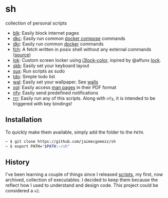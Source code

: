 # sh
collection of personal scripts

- [blk](blk): Easily block internet pages
- [dkc](dkc): Easily run common [docker compose](https://docs.docker.com/compose/) commands
- [dkr](dkr): Easily run common [docker](https://www.docker.com/) commands
- [fch](fch):  A fetch written in posix shell without any external commands ([source](https://github.com/6gk/fet.sh))
- [lok](lok): Custom screen locker using [i3lock-color](https://github.com/Raymo111/i3lock-color), inpired by @alfunx [lock](https://github.com/alfunx/.dotfiles/blob/master/.bin/lock).
- [skb](skb): Easily set your keyboard layout
- [sux](sux): Run scripts as sudo
- [tdo](tdo): Simple todo list
- [wal](wal): Easily set your wallpaper. See [walls](https://github.com/jaimecgomezz/walls)
- [xpl](xpl): Easily access [man pages](https://www.kernel.org/doc/man-pages/) in their PDF format
- [nfy](nfy): Easily send predefined notifications
- [rrr](rrr): Easily run any of this scripts.
  Along with `nfy`, it is intended to be triggered with key bindings!

## Installation

To quickly make them available, simply add the folder to the `PATH`.

```sh
~ $ git clone https://github.com/jaimecgomezz/sh
~ $ export PATH="$PATH:~/sh"
```

## History

I've been learning a couple of things since I released [scripts](https://github.com/jaimecgomezz/scripts), my first, now archived, collection of executables. I decided to keep them because the reflect how I used to understand and design code. This project could be considered a `v2`. 
